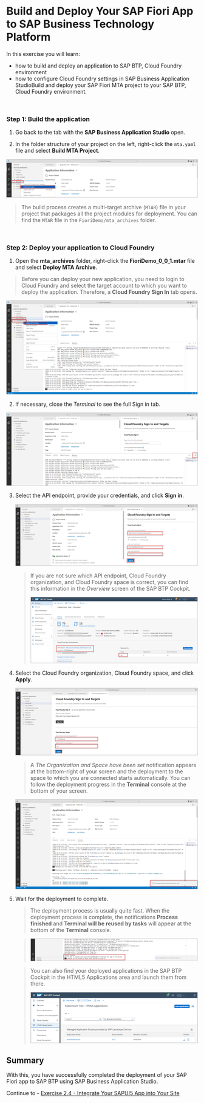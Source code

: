 # Build and Deploy Your SAP Fiori App to SAP Business Technology Platform

In this exercise you will learn:
- how to build and deploy an application to SAP BTP, Cloud Foundry environment
- how to configure Cloud Foundry settings in SAP Business Application StudioBuild and deploy your SAP Fiori MTA project to your SAP BTP, Cloud Foundry environment.

<br>

### Step 1: Build the application


1. Go back to the tab with the **SAP Business Application Studio** open.

2. In the folder structure of your project on the left, right-click the `mta.yaml` file and select **Build MTA Project**.

![build mta](images/n01-build-mta.png)

> The build process creates a multi-target archive (`MTAR`) file in your project that packages all the project modules for deployment. 
> You can find the `MTAR` file in the `FioriDemo/mta_archives` folder.

<br>

### Step 2: Deploy your application to Cloud Foundry

1. Open the **mta_archives** folder, right-click the **FioriDemo_0_0_1.mtar** file and select **Deploy MTA Archive**.

> Before you can deploy your new application, you need to login to Cloud Foundry and select the target account to which you want to deploy the application. Therefore, a **Cloud Foundry Sign In** tab opens.

![deploy mtar](images/n02-deploy.png)

2. If necessary, close the *Terminal* to see the full Sign in tab.

![close terminal](images/n03-close-terminal.png)

3. Select the API endpoint, provide your credentials, and click **Sign in**.

    ![Cloud Foundry Login dialog](images/n05-sign-in.png)
    
    > If you are not sure which API endpoint, Cloud Foundry organization, and Cloud Foundry space is correct, you can find this information in the *Overview* screen of the SAP BTP Cockpit.
    > 
    > ![BTP Cockpit](images/n04-btp-overview.png)

4. Select the Cloud Foundry organization, Cloud Foundry space, and click **Apply**.

    ![Select orga and space](images/n06-select-org.png)

    > A *The Organization and Space have been set* notification appears at the bottom-right of your screen and the deployment to the space to which you are connected starts automatically. You can follow the deployment progress in the **Terminal** console at the bottom of your screen.

    ![Deployment Start](images/n07-org-set.png)

5. Wait for the deployment to complete.

    >The deployment process is usually quite fast. When the deployment process is complete, the notifications **Process finished** and **Terminal will be reused by tasks** will appear at the bottom of the **Terminal** console.

    > ![deploy success](images/n08-deploy-finished.png)

    >You can also find your deployed applications in the SAP BTP Cockpit in the HTML5 Applications area and launch them from there.
    >
    >![HTML5 Apps](images/8-html5-apps.png)

## Summary

With this, you have successfully completed the deployment of your SAP Fiori app to SAP BTP using SAP Business Application Studio.

Continue to - [Exercise 2.4 - Integrate Your SAPUI5 App into Your Site](../ex2.4/README.md)

